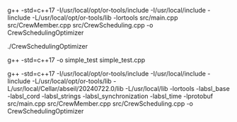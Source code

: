  g++ -std=c++17 -I/usr/local/opt/or-tools/include -I/usr/local/include -Iinclude -L/usr/local/opt/or-tools/lib -lortools src/main.cpp src/CrewMember.cpp src/CrewScheduling.cpp -o CrewSchedulingOptimizer

 ./CrewSchedulingOptimizer


 g++ -std=c++17 -o simple_test simple_test.cpp

g++ -std=c++17 -I/usr/local/opt/or-tools/include -I/usr/local/include -Iinclude -L/usr/local/opt/or-tools/lib -L/usr/local/Cellar/abseil/20240722.0/lib -L/usr/local/lib -lortools -labsl_base -labsl_cord -labsl_strings -labsl_synchronization -labsl_time -lprotobuf src/main.cpp src/CrewMember.cpp src/CrewScheduling.cpp -o CrewSchedulingOptimizer